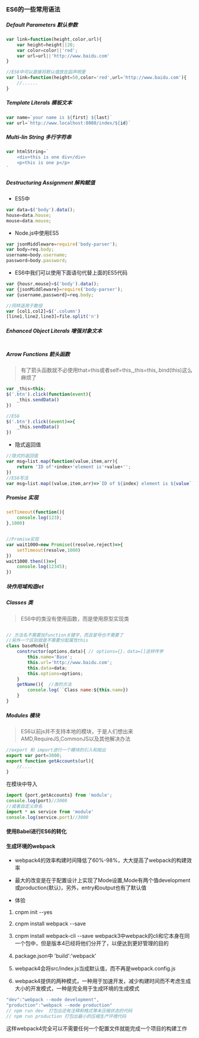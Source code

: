 ### ES6的一些常用语法
##### Default Parameters 默认参数
```js
var link=function(height,color,url){
    var height=height||20;
    var color=color||'red';
    var url=url||'http://www.baidu.com'
}

//ES6中可以直接将默认值放在函声明里
var link=function(height=50,color='red',url='http://www.baidu.com'){
    //......
}
```

##### Template Literals 模板文本
```js
var name=`your name is ${first} ${last}`
var url=`http://www.localhost:8080/index/${id}`
```

##### Multi-lin String 多行字符串
```js
var htmlString=`
    <div>this is one div</div>
    <p>this is one p</p>
`
```

##### Destructuring Assignment 解构赋值
- ES5中
```js
var data=$('body').data();
house=data.house;
mouse=data.mouse;
```
- Node.js中使用ES5
```js
var jsonMiddleware=require('body-parser');
var body=req.body;
username=body.username;
password=body.password;
```
- ES6中我们可以使用下面语句代替上面的ES5代码
```js
var {housr,mouse}=$('body').data();
var {jsonMiddleware}=require('body-parser');
var {username,password}=req.body;

//同样适用于数组
var [col1,col2]=$('.column')
[line1,line2,line3]=file.split('n')
```

##### Enhanced Object Literals 增强对象文本
```js

```


##### Arrow Functions 箭头函数
> 有了箭头函数就不必使用that=this或者self=this,_this=this,.bind(this)这么麻烦了
```js
var _this=this;
$('.btn').click(function(event){
    _this.sendData()
})

//ES6
$('.btn').click((event)=>{
    _this.sendData()
})
```
- 隐式返回值
```js
//隐式的返回值
var msg=list.map(function(value,item,arr){
    return 'ID of'+index+'element is'+value+'';
})
//ES6写法
var msg=list.map((value,item,arr)=>`ID of ${index} element is ${value`)
```


##### Promise 实现

```js
setTimeout(function(){
    console.log(123);
},1000)


//Promise实现
var wait1000=new Promise((resolve,reject)=>{
    setTimeout(resolve,1000)
})
wait1000.then(()=>{
    console.log(12345);
})
```



##### 块作用域构造let

##### Classes 类
>ES6中的类没有使用函数，而是使用原型实现类
```js

// 方法名不需要加function关键字，而且冒号也不需要了
//另外一个区别就是不需要分配属性this
class baseModel{
    constructor(options,data){ // options={}，data=[]这样传参
        this.name='Base';
        this.url='http://www.baidu.com';
        this.data=data;
        this.options=options;
    }
    getName(){  //类的方法
        console.log(``Class name:${this.name})
    }
}

```


##### Modules 模块
>ES6以前js并不支持本地的模块，于是人们想出来AMD,RequireJS,CommonJS以及其他解决办法
```js
//export 和 import进行一个模块的引入和抛出
export var port=3000;
export function getAccounts(url){
    //....
}
```
在模块中导入
```js
import {port,getAccounts} from 'module';
console.log(port)//3000
//或者自定义命名
import * as service from 'module'
console.log(service.port)//3000
```

#### 使用Babel进行ES6的转化

#### 生成环境的webpack
- webpack4的效率构建时间降低了60%-98%，大大提高了webpack的构建效率

- 最大的改变是在于配置设计上实现了Mode设置,Mode有两个值development或production(默认)，另外，entry和output也有了默认值

- 体验
1. cnpm init --yes
2. cnpm install webpack --save
3. cnpm install webpack-cli --save webpack3中webpack的cli和它本身在同一个包中，但是版本4已经将他们分开了，以便达到更好管理的目的

4. package.json中 'build':'webpack'
5. webpack4会将src/index.js当成默认值，而不再是webpack.config.js
6. webpack4提供的两种模式，一种用于加速开发，减少构建时间而不考虑生成大小的开发模式，一种是完全用于生成环境的生成模式
```js
"dev":"webpack --mode development",
"production":"webpack --mode production"
// npm run dev  打包出还有注释和格式等未压缩状态的代码
// npm run production 打包出最小的压缩生产环境代码
```
这样webpack4完全可以不需要任何一个配置文件就能完成一个项目的构建工作